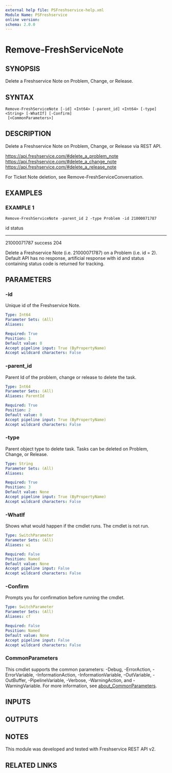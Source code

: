 ```yaml
---
external help file: PSFreshservice-help.xml
Module Name: PSFreshservice
online version:
schema: 2.0.0
---
```


# Remove-FreshServiceNote

## SYNOPSIS
Delete a Freshservice Note on Problem, Change, or Release.

## SYNTAX

```
Remove-FreshServiceNote [-id] <Int64> [-parent_id] <Int64> [-type] <String> [-WhatIf] [-Confirm]
 [<CommonParameters>]
```

## DESCRIPTION
Delete a Freshservice Note on Problem, Change, or Release via REST API.

https://api.freshservice.com/#delete_a_problem_note
https://api.freshservice.com/#delete_a_change_note
https://api.freshservice.com/#delete_a_release_note

For Ticket Note deletion, see Remove-FreshServiceConversation.

## EXAMPLES

### EXAMPLE 1
```
Remove-FreshServiceNote -parent_id 2 -type Problem -id 21000071787
```

id status
-- ------
21000071787 success 204

Delete a Freshservice Note (i.e.
21000071787) on a Problem (i.e.
id = 2).
Default API has no response, artificial response with id and
status containing status code is returned for tracking.

## PARAMETERS

### -id
Unique id of the Freshservice Note.

```yaml
Type: Int64
Parameter Sets: (All)
Aliases:

Required: True
Position: 1
Default value: 0
Accept pipeline input: True (ByPropertyName)
Accept wildcard characters: False
```

### -parent_id
Parent Id of the problem, change or release to delete the task.

```yaml
Type: Int64
Parameter Sets: (All)
Aliases: ParentId

Required: True
Position: 2
Default value: 0
Accept pipeline input: True (ByPropertyName)
Accept wildcard characters: False
```

### -type
Parent object type to delete task.
Tasks can be deleted on Problem, Change, or Release.

```yaml
Type: String
Parameter Sets: (All)
Aliases:

Required: True
Position: 3
Default value: None
Accept pipeline input: True (ByPropertyName)
Accept wildcard characters: False
```

### -WhatIf
Shows what would happen if the cmdlet runs.
The cmdlet is not run.

```yaml
Type: SwitchParameter
Parameter Sets: (All)
Aliases: wi

Required: False
Position: Named
Default value: None
Accept pipeline input: False
Accept wildcard characters: False
```

### -Confirm
Prompts you for confirmation before running the cmdlet.

```yaml
Type: SwitchParameter
Parameter Sets: (All)
Aliases: cf

Required: False
Position: Named
Default value: None
Accept pipeline input: False
Accept wildcard characters: False
```

### CommonParameters
This cmdlet supports the common parameters: -Debug, -ErrorAction, -ErrorVariable, -InformationAction, -InformationVariable, -OutVariable, -OutBuffer, -PipelineVariable, -Verbose, -WarningAction, and -WarningVariable. For more information, see [about_CommonParameters](http://go.microsoft.com/fwlink/?LinkID=113216).

## INPUTS

## OUTPUTS

## NOTES
This module was developed and tested with Freshservice REST API v2.

## RELATED LINKS
